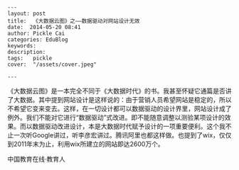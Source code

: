 
    ---
    layout: post  
    title:  《大数据云图》之——数据驱动对网站设计无效  
    date:  2014-05-20 08:41  
    author: Pickle Cai  
    categories: EduBlog  
    keywords: 
    description:   
    tags:	pickle   
    cover:  "/assets/cover.jpeg"  

    ---  
    
《大数据云图》是一本完全不同于《大数据时代》的书。我甚至怀疑它通篇是否讲了大数据。其中提到网站设计是这样说的：由于营销人员希望网站是稳定的，所以不希望它变来变去。这样，在一切设计都可以数据驱动的设计界里，网站设计成了例外。我们不能对它进行“数据驱动”式改进。即不能随意调整以测验某项设计的效果。而以数据驱动改进设计，本是大数据时代赋予设计的一项重要便利。这个我不止一次听Google讲过，听李彦宏讲过。腾讯阿里也都这样做。也提到了wix，仅仅到2011年末为止，利用wix所建立的网站即达2600万个。

		    
 中国教育在线·教育人

